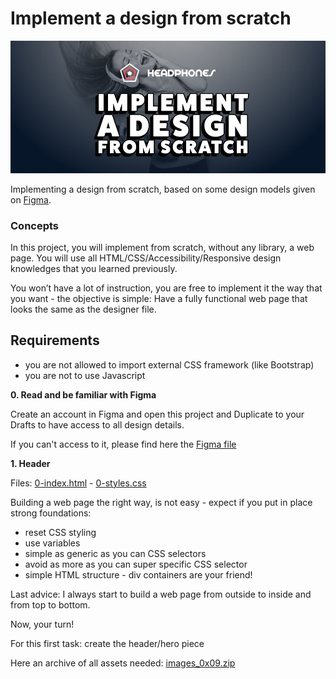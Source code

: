 # Implement a design from scratch
![Banner](https://github.com/Devmustroc/holbertonschool-headphones/blob/main/images/Readme/headphone-readme-banner.jpg?raw=true)

Implementing a design from scratch, based on some design models given on [Figma](https://intranet.hbtn.io/rltoken/y6_o1T-HtCyTAGuOJqdA_g).

### Concepts

In this project, you will implement from scratch, without any library, a web page. You will use all HTML/CSS/Accessibility/Responsive design knowledges that you learned previously.

You won’t have a lot of instruction, you are free to implement it the way that you want - the objective is simple: Have a fully functional web page that looks the same as the designer file.
## Requirements

- you are not allowed to import external CSS framework (like Bootstrap)
- you are not to use Javascript

**0. Read and be familiar with Figma**

Create an account in Figma and open this project and Duplicate to your Drafts to have access to all design details.

If you can't access to it, please find here the [Figma file](https://www.figma.com/file/gkWRcFqkwtruWZgSfnnHF0/Holberton-School---Headphone-company?node-id=0%3A2)

**1. Header**

Files: [0-index.html](0-index.html/) - [0-styles.css](0-styles.css/)

Building a web page the right way, is not easy - expect if you put in place strong foundations:

- reset CSS styling
- use variables
- simple as generic as you can CSS selectors
- avoid as more as you can super specific CSS selector
- simple HTML structure - div containers are your friend!

Last advice: I always start to build a web page from outside to inside and from top to bottom.

Now, your turn!

For this first task: create the header/hero piece

Here an archive of all assets needed: [images_0x09.zip](https://intranet.hbtn.io/rltoken/6AnXuu5fO78UpPRvkBX3cw)

